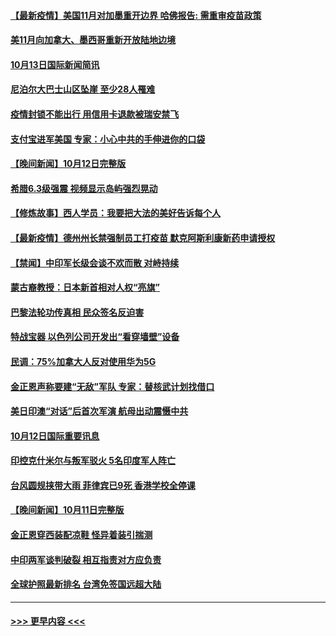 #### [【最新疫情】美国11月对加墨重开边界 哈佛报告: 需重审疫苗政策](../pages/prog202/a103241956.md?t=10132351) 
#### [美11月向加拿大、墨西哥重新开放陆地边境](../pages/prog202/a103241845.md?t=10132351) 
#### [10月13日国际新闻简讯](../pages/prog202/a103241680.md?t=10132351) 
#### [尼泊尔大巴士山区坠崖 至少28人罹难](../pages/prog202/a103241597.md?t=10132351) 
#### [疫情封锁不能出行 用信用卡退款被瑞安禁飞](../pages/prog202/a103241245.md?t=10132351) 
#### [支付宝进军美国 专家：小心中共的手伸进你的口袋](../pages/prog202/a103241513.md?t=10132351) 
#### [【晚间新闻】10月12日完整版](../pages/prog202/a103241501.md?t=10132351) 
#### [希腊6.3级强震 视频显示岛屿强烈晃动](../pages/prog202/a103241412.md?t=10132351) 
#### [【修炼故事】西人学员：我要把大法的美好告诉每个人](../pages/prog202/a103241196.md?t=10132351) 
#### [【最新疫情】德州州长禁强制员工打疫苗 默克阿斯利康新药申请授权](../pages/prog202/a103241032.md?t=10132351) 
#### [【禁闻】中印军长级会谈不欢而散 对峙持续](../pages/prog202/a103240976.md?t=10132351) 
#### [蒙古裔教授：日本新首相对人权“亮旗”](../pages/prog202/a103240925.md?t=10132351) 
#### [巴黎法轮功传真相 民众签名反迫害](../pages/prog202/a103240817.md?t=10132351) 
#### [特战宝器 以色列公司开发出“看穿墙壁”设备](../pages/prog202/a103240851.md?t=10132351) 
#### [民调：75%加拿大人反对使用华为5G](../pages/prog202/a103240856.md?t=10132351) 
#### [金正恩声称要建“无敌”军队 专家：替核武计划找借口](../pages/prog202/a103240861.md?t=10132351) 
#### [美日印澳“对话”后首次军演 航母出动震慑中共](../pages/prog202/a103240757.md?t=10132351) 
#### [10月12日国际重要讯息](../pages/prog202/a103240722.md?t=10132351) 
#### [印控克什米尔与叛军驳火 5名印度军人阵亡](../pages/prog202/a103240637.md?t=10132351) 
#### [台风圆规挟带大雨 菲律宾已9死 香港学校全停课](../pages/prog202/a103240621.md?t=10132351) 
#### [【晚间新闻】10月11日完整版](../pages/prog202/a103240470.md?t=10132351) 
#### [金正恩穿西装配凉鞋 怪异着装引揣测](../pages/prog202/a103240443.md?t=10132351) 
#### [中印两军谈判破裂 相互指责对方应负责](../pages/prog202/a103240313.md?t=10132351) 
#### [全球护照最新排名 台湾免签国远超大陆](../pages/prog202/a103240261.md?t=10132351) 

----
#### [ >>> 更早内容 <<< ](../indexes/prog202-earlier.md)
